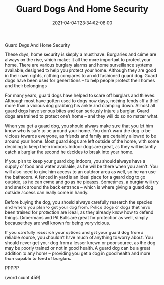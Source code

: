 ﻿---
title: "Guard Dogs And Home Security"
date: 2021-04-04T23:34:02-08:00
description: "Home Security Tips for Web Success"
featured_image: "/images/Home Security.jpg"
tags: ["Home Security"]
---

Guard Dogs And Home Security

These days, home security is simply a must have.  Burglaries and crime are always on the rise, which makes it all the more important to protect your home.  There are various burglary alarms and home surveillance systems available, designed to help you protect your home.  Although they are good in their own rights, nothing compares to an old fashioned guard dog.  Guard dogs have been used for generations – to help people protect their homes and their belongings.

For many years, guard dogs have helped to scare off burglars and thieves.  Although most have gotten used to dogs now days, nothing fends off a thief more than a vicious dog grabbing his ankle and clamping down.  Almost all guard dogs have serious bites and can seriously injure a burglar.  Guard dogs are trained to protect one’s home – and they will do so no matter what.

When you get a guard dog, you should always make sure that you let him know who is safe to be around your home.  You don’t want the dog to be vicious towards everyone, as friends and family are certainly allowed to be around your home.  Most guard dogs are left outside of the home, with some deciding to keep them indoors.  Indoor dogs are great, as they will instantly catch a burglar the second he decides to break into your home.

If you plan to keep your guard dog indoors, you should always have a supply of food and water available, as he will be there when you aren’t.  You will also need to give him access to an outdoor area as well, so he can use the bathroom.  A fenced in yard is an ideal place for a guard dog to go outside, as he can come and go as he pleases.  Sometimes, a burglar will try and sneak around the back entrance – which is where giving a guard dog outside access can really come in handy.

Before buying the dog, you should always carefully research the species and where you plan to get your dog from.  Police dogs or dogs that have been trained for protection are ideal, as they already know how to defend things.  Dobermans and Pit Bulls are great for protection as well, simply because they are well known for being very vicious.  

If you carefully research your options and get your guard dog from a reliable source, you shouldn’t have much of anything to worry about. You should never get your dog from a lesser known or poor source, as the dog may be poorly trained or not in good health.  A guard dog can be a great addition to any home – providing you get a dog in good health and more than capable to fend of burglars.

PPPPP

(word count 459)

